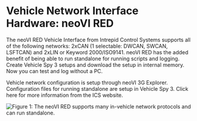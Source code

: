# Vehicle Network Interface Hardware: neoVI RED

The neoVI RED Vehicle Interface from Intrepid Control Systems supports all of the following networks: 2xCAN (1 selectable: DWCAN, SWCAN, LSFTCAN) and 2xLIN or Keyword 2000/ISO9141. neoVI RED has the added benefit of being able to run standalone for running scripts and logging. Create Vehicle Spy 3 setups and download the setup in internal memory. Now you can test and log without a PC.

Vehicle network configuration is setup through neoVI 3G Explorer. Configuration files for running standalone are setup in Vehicle Spy 3. Click here for more information from the ICS website.

![Figure 1: The neoVI RED supports many in-vehicle network protocols and can run standalone.](../.gitbook/assets/neoVIRed\_small.jpg)
